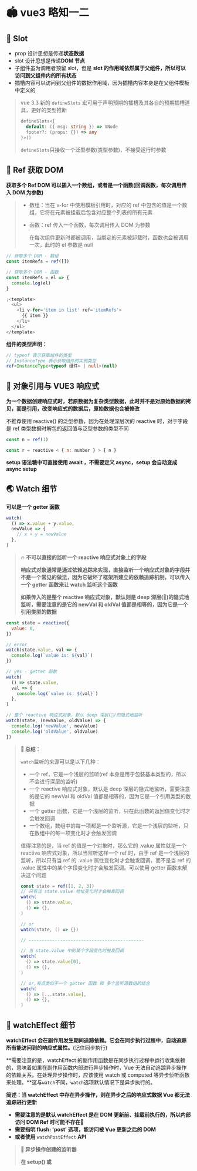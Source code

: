 # 🏟️ vue3 略知一二

## 📒 Slot

- prop 设计思想是传递**状态数据**
- slot 设计思想是传递**DOM 节点**
- 子组件虽为调用者预留 slot，但是 **slot 的作用域依然属于父组件，所以可以访问到父组件内的所有状态**
- 插槽内容可以访问到父组件的数据作用域，因为插槽内容本身是在父组件模板中定义的

> vue 3.3 新的 `defineSlots` 宏可用于声明预期的插槽及其各自的预期插槽道具，更好的类型推断
>
> ```typescript
> defineSlots<{
>   default: ({ msg: string }) => VNode
>   footer?: (props: {}) => any
> }>()
> ```
>
> `defineSlots`只接收一个泛型参数(类型参数)，不接受运行时参数

## 👣 Ref 获取 DOM

**获取多个 Ref DOM 可以插入一个数组，或者是一个函数(回调函数，每次调用传入 DOM 为参数)**

> - 数组：当在 v-for 中使用模板引用时，对应的 ref 中包含的值是一个数组，它将在元素被挂载后包含对应整个列表的所有元素
> - 函数：ref 传入一个函数，每次调用传入 DOM 为参数
>
>   在每次组件更新时都被调用，当绑定的元素被卸载时，函数也会被调用一次，此时的 el 参数是 null

```javascript
// 获取多个 DOM - 数组
const itemRefs = ref([])

// 获取多个 DOM - 函数
const itemRefs = el => {
  console.log(el)
}

;<template>
  <ul>
    <li v-for='item in list' ref='itemRefs'>
      {{ item }}
    </li>
  </ul>
</template>
```

**组件的类型声明：**

```typescript
// typeof 表示获取组件的类型
// InstanceType 表示获取组件的实例类型
ref<InstanceType<typeof 组件> | null>(null)
```

## 📘 对象引用与 VUE3 响应式

**为一个数据创建响应式时，若原数据为复杂类型数据，此时并不是对原始数据的拷贝，而是引用，改变响应式的数据后，原始数据也会被修改**

不推荐使用 reactive() 的泛型参数，因为在处理深层次的 reactive 时，对于字段是 ref 类型数据时解包的返回值与泛型参数的类型不同

```javascript
const n = ref(1)

const r = reactive < { n: number } > { n }
```

**setup 语法糖中可直接使用 await ，不需要定义 async，setup 会自动变成 async setup**

## 🌏 Watch 细节

**可以是一个 getter 函数**

```javascript
watch(
  () => x.value + y.value,
  newValue => {
    // x + y = newValue
  },
)
```

> 🔥 **不可以直接的监听一个 reactive 响应式对象上的字段**
>
> **响应式对象通常是通过依赖追踪来实现，直接监听一个响应式对象的字段并不是一个常见的做法，因为它破坏了框架所建立的依赖追踪机制，可以传入一个 getter 函数来让 watch 监听这个函数**
>
> **如果传入的是整个 reactive 响应式对象，默认则是 deep 深层(🌻)的隐式地监听，需要注意的是它的 newVal 和 oldVal 值都是相等的，因为它是一个引用类型的数据**

```javascript
const state = reactive({
  value: 0,
})

// error
watch(state.value, val => {
  console.log(`value is: ${val}`)
})

// yes - getter 函数
watch(
  () => state.value,
  val => {
    console.log(`value is: ${val}`)
  },
)

// 整个 reactive 响应式对象，默认 deep 深层(🌻)的隐式地监听
watch(state, (newValue, oldValue) => {
  console.log('newValue', newValue)
  console.log('oldValue', oldValue)
})
```

> **🛟 总结：**
>
> `watch`监听的来源可以是以下几种：
>
> - 一个 ref，它是一个浅层的监听(ref 本身是用于包装基本类型的，所以不会进行深层的监听)
> - 一个 reactive 响应式对象，默认是 deep 深层的隐式地监听，需要注意的是它的 newVal 和 oldVal 值都是相等的，因为它是一个引用类型的数据
> - 一个 getter 函数，它是一个浅层的监听，只在此函数的返回值变化时才会触发回调
> - 一个数组，数组中的每一项都是一个监听源，它是一个浅层的监听，只在数组中的每一项变化时才会触发回调
>
> 值得注意的是，当 ref 的值是一个对象时，那么它的 .value 属性就是一个 reactive 响应式对象，所以当监听这样一个 ref 时，由于 ref 是一个浅层的监听，所以只有当 ref 的 .value 属性变化时才会触发回调，而不是当 ref 的 .value 属性中的某个字段变化时才会触发回调。可以使用 getter 函数来解决这个问题
>
> ```typescript
> const state = ref([1, 2, 3])
> // 只有当 state.value 地址变化时才会触发回调
> watch(
>   () => state.value,
>   () => {},
> )
>
> // or
> watch(state, () => {})
>
> // --------------------------------------------
>
> // 当 state.value 中的某个字段变化时触发回调
> watch(
>   () => state.value[0],
>   () => {},
> )
>
> // or,有点类似于一个 getter 函数 和 多个监听源数组的结合
> watch(
>   () => [...state.value],
>   () => {},
> )
> ```

## 🍯 watchEffect 细节

**watchEffect 会在副作用发生期间追踪依赖。它会在同步执行过程中，自动追踪所有能访问到的响应式属性。**(记住同步执行)

**需要注意的是，watchEffect 的副作用函数是在同步执行过程中运行收集依赖的，意味着如果在副作用函数内部进行异步操作时，Vue 无法自动追踪异步操作的依赖关系。在处理异步操作时，应该使用 watch 或 computed 等异步侦听函数来处理。**这与`watch`不同，`watch`选项默认情况下是异步执行的。

**简述：当 watchEffect 中存在异步操作，则在异步之后的响应式数据 Vue 都无法追踪进行更新**

- **需要注意的是默认 watchEffect 是在 DOM 更新前、挂载前执行的，所以内部访问 DOM Ref 时可能不存在**🌻
- **需要指明 flush: 'post' 选项，能访问被 Vue 更新之后的 DOM**
- **或者使用** `watchPostEffect` **API**

> **🥽 异步操作创建的监听器**
>
> **在 setup() 或 <script setup> 中同步语句创建的侦听器，会自动绑定到宿主组件实例上，并且会在宿主组件卸载时自动停止。因此，在大多数情况下，无需关心怎么停止一个侦听器。**
>
> **但是，用异步回调创建一个侦听器，它不会绑定到当前组件上，必须手动停止它，以防内存泄漏。(包括 watch 与 watchPostEffect)**这是在自定义 hooks 中需要特别注意的细节
>
> ```javascript
> let unwatch = null
> getList().then(()=>{
>   // 异步中创建 watchEffect、watch 需要手动清除
>   unwatch = watch() or watchEffect()
> })
>
>
> // 组件卸载去除
> unwatch()
> ```

## 🏖️ 监听子组件生命周期

通过 `@vnode-updated` or `@vnodeUpdated` 监听

> 与 vue2 不同，在 2 版本中，监听子组件生命周期需要通过 `@hook:updated` 监听

## 🤿 provide | inject 标注类型

**通常依赖注入在多个组件中进行使用，为它标注正确的类型非常重要，vue 为此提供一个接口类型根据** `InjectionKey`**，与** `Symbol`**配合使用**

🏡 同时的也应该为 inject 提供泛型标注，**推荐的做法是将这些泛型的类型编写在同一个文件中，以供其他组件导入使用**

```javascript
provide(key, value)

// 一般使用
provide(options,{value:true})


// ts
const options = Symbol() as InjectionKey<{x:number}>

// 如果 value 位置传入错误类型就会报错提示
provide(options,{value:1})

const data = inject(key)
```

> **🔥 响应性链接**
>
> **如果提供的值是一个 ref 对象，注入进来的也会是该 ref 对象，而不会自动解包为其内部的值。这使得注入方组件能够通过 ref 对象保持了和供给方的响应性链接**
> 这是与 vue2 不同的地方，vue2 中如果直接注入一个 defineProperty 的对象，他们之间是没有响应式链接的。但是可以将响应式进行一层包装，然后注入，这样就可以保持响应式链接，或者在 v2.7 以上版本中使用 `computed` 进行包装注入

> **在一些场景中，默认值可能需要通过调用一个函数或初始化一个类来取得。为了避免在用不到默认值的情况下进行不必要的计算或产生副作用，可以使用工厂函数来创建默认值（与 props 类似）**

**如果不希望数据被子组件修改，仅用于展示，可以使用** [**readonly**](https://staging-cn.vuejs.org/api/reactivity-core.html#readonly) **进行标注**

```javascript
inject(key, defaultValue)

// 类型：{x:number} | 可能是 undefined 🕶
const data = inject < T > 'options'

// 添加默认值
const data = inject < T > ('options', { x: 1 })
```

> **修改值**
>
> **当提供修改注入响应式的数据的方法时，建议尽可能将任何对响应式状态的变更的方法都保持在供给方组件中。这样可以确保所提供状态的声明和变更操作都内聚在同一个组件内，使其更容易维护。(配套提供一个修改状态数据的函数，给子组件调用更新数据)**

```javascript
const location = ref('North Pole')

function updateLocation() {
  location.value = 'South Pole'
}

provide('location', {
  location,
  updateLocation,
})
```

🥥 组合函数

如果组合式函数在有**接收 ref 为参数时**会产生响应式 effect，**请确保使用 watch() 显式地监听此 ref，或者在 watchEffect() 中调用 unref() 来进行正确的追踪。**

**在组合式函数中使用 ref() 而不是 reactive()。**推荐的约定是组合式函数**始终返回一个包含多个 ref 的普通的非响应式对象(使用普通对象进行包裹一层)**，这样该对象在组件中被解构为 ref 之后仍可以保持响应性

```javascript
// x 和 y 是两个 ref
const { x, y } = useMouse()
```

需要注意的是，在组合函数中，**需要在 onUnmounted() 时手动清理副作用**。举例来说，如果一个组合式函数设置一个事件监听器`watchEffect`，它就应该在 onUnmounted() 中被移除。也可以使用一个组合式函数来自动做这些事(手动清理副作用)。

**组合式函数在 <script setup> 或 setup() 钩子中，应始终被同步地调用。**

**注意：这个限制是为让 Vue 能够确定当前正在被执行的到底是哪个组件实例，只有能确认当前组件实例，才能够：**

- **将生命周期钩子注册到该组件实例上**
- **将计算属性和监听器注册到该组件实例上，以便在该组件被卸载时停止监听，避免内存泄漏。**

> 🔥 **需要注意的是 <script setup> 是唯一在调用 await 之后仍可调用组合式函数的地方。编译器会在异步操作之后自动为你恢复当前的组件实例。**

## 🛵 ref

> 使用 ref 时，会返回一个可变的响应式对象，该对象作为一个**响应式的引用**维护着它【内部的值】，这也就是 ref 名称的来源；它内部的值是在 ref 的 value 属性中被维护的，真正的数据是在 value 中维护，所以在使用时才需要使用 `ref.value` 进行访问。所以在使用双向绑定时，使用 ref 与 reactive 的区别就是，ref 是修改的 value 属性，而 reactive 是修改的对象本身的引用的值，从而 reactive 被直接修改引用丢失响应式，而 ref 修改的是 value 属性，所以不会丢失响应式

> 🌻 解包问题
> 在模板中当直接传入一个 ref 时，会自动解包，但是如果传入的是一个通过一层对象包装的 ref，就不会自动解包，需要手动解包
> 需要注意的是如果是一个 reactive 对象包裹的 ref，也会自动解包
> 值得注意的是，当访问到某个响应式数组或 Map 这样的原生集合类型中的 ref 元素时，不会执行 ref 的解包

> ref 传递一个值之后，如果使用的是基本类型响应式依赖 `Object.defineProperty()` 的 `get()` 和 `set()` ，如果 ref 使用的是引用类型，ref 函数底层会自动将 ref 转换成 reactive;

## 🎢 defineExpose

## 🌽 关于解构

## 🌴 Option Api 的缺陷

如果你正在重构一个 vue2 options Api 项目你会发现，处理相同逻辑关注点的代码被强制拆分在了不同的选项中，位于文件的不同部分，一个状态到处被使用，到处被修改。在一个几百行的大组件中，要读懂代码中的一个逻辑关注点，需要在文件中反复上下滚动，这并不理想。
另外，如果想要将一个逻辑关注点抽取重构到一个可复用的工具函数中，需要从文件的多个不同部分找到所需的正确片段。

## 🛟 关于响应式

> 🌈 何为响应式：
>
> 响应式描述的是 **函数 与 数据** 的关联
> 当数据发生变化时，函数会自动执行，一个数据的变化不会到另一个数据的变化，而是到函数的变化
> vue 中的模板是一个 render 函数，当数据发生变化时，render 函数会自动执行，从而实现视图的更新。
>
> 🚁 以下是 vue 中的响应式函数，它们都会被监控起来，当依赖的数据发生变化时，它们会自动执行
>
> - render 函数：当依赖的数据发生变化时，render 函数会自动执行
> - 计算属性：当依赖的数据发生变化时，计算属性会自动执行
> - watch：当依赖的数据发生变化时，watch 会自动执行
> - watchEffect：当依赖的数据发生变化时，watchEffect 会自动执行
>   需要注意的是这些函数是被监控的函数才会被自动执行，在 vue2 中它们是被 watcher 监控，而在 vue3 中它们是被 effect(reactivity effect)监控的，两者都是 vue 中的响应式系统的核心，内部的函数。
>   响应式数据是一个对象

```javascript
// 不会被监控，这是一个数据与数据的关联，ref 函数不会被监控
// ref 本身不会自动追踪依赖，它只是一个包装器，它的作用是将基本类型数据包装成一个响应式对象
const state = ref(props.initialState)

function update(initialState) {
  const state = ref(initialState)
  watchEffect(() => {
    // 不会被监控，原始类型数据不会被监控
    state.value = initialState
  })
}

// 传入的是一个原始类型数据 initialState
update(props.initialState)

// 解决
function update(props) {
  const state = ref(props.initialState)
  watchEffect(() => {
    // props 是一个响应式对象，当 props.initialState 发生变化时，会自动执行
    state.value = props.initialState
  })
}
update(props)
```

> 🪣 所以在使用 props 时尽可能的使用 props 本身，而不是 props 的某个字段，因为 props 是一个响应式对象，当 props 发生变化时，会自动执行，而 props 的某个字段不是一个响应式对象，可能是一个原始类型数据，原始类型响应式会丢失

> ⛵️ 静态提升
>
> vue3 中的静恋提升（Static Markup) 是一种编译优化技术，它通过在编译阶段分析模板，将静态的部分提升为静态标记，从而减少运行时的开销。
>
> 静态提升通过在编译过程中将模板中的静态内容标记为常量，并将其提升到组件的创建阶段。这意味着在每次组件实例化时，这些静态内容都不需要重新计算，从而提高了渲染的性能。
>
> - 编译时性能优化：静态提升可以减少运行时的模板解析和生成代码的时间，因为编译器能够在编译阶段检测到静态内容，并生成更高效的代码。
>
> - 运行时性能优化：由于静态内容被提升为常量，它们不需要在每次渲染时重新计算，从而减少了不必要的计算开销，提高了组件的渲染性能。

## 🎁 Ref or Reactive

- computed 返回的是一个 ref，所以在模板中使用时，不需要手动解包
- props 返回的是一个 reactive
- ref 传入一个复杂类型数据时，会自动转换成 reactive，`.value` 属性是一个 reactive，外层是一个 ref

**响应式的数据一定是一个对象**

## ⛺️ 小习惯

> 当调用函数时，仅仅需要获取函数的第二个参数的使用，不需要第一个参数时，通常使用 `_`进行占位
>
> ```ts
> setup(_, context)
> ```

> 同样的在 ts 中，不需要某些参数时，通常使用 `_`前缀补充防止报错
>
> ```ts
> handle(_, _context, data)
> ```
